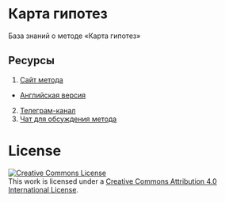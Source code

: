 # Карта гипотез

База знаний о методе «Карта гипотез»

## Ресурсы
1. [Сайт метода](https://картагипотез.рф)  
  * [Английская версия](https://hypothesismapping.com)
2. [Телеграм-канал](https://t.me/hypothesismap)
3. [Чат для обсуждения метода](https://t.me/hypothesismappingchat)

# License
<a rel="license" href="http://creativecommons.org/licenses/by/4.0/"><img alt="Creative Commons License" style="border-width:0" src="https://i.creativecommons.org/l/by/4.0/88x31.png" /></a><br />This work is licensed under a <a rel="license" href="http://creativecommons.org/licenses/by/4.0/">Creative Commons Attribution 4.0 International License</a>.
